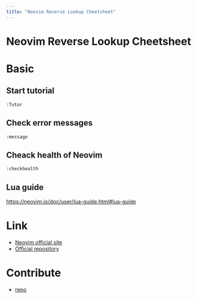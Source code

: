 ```yaml
---
title: "Neovim Reverse Lookup Cheetsheet"
---
```

# Neovim Reverse Lookup Cheetsheet

# Basic 

## Start tutorial

```:bash
:Tutor
```

## Check error messages

```:bash
:message
```

## Cheack health of Neovim

```:bash
:checkhealth
```

## Lua guide

<https://neovim.io/doc/user/lua-guide.html#lua-guide>

# Link

- [Neovim official site](https://neovim.io/)
- [Official repository](https://github.com/neovim/neovim)

# Contribute

- [repo](https://github.com/ShortArrow/neovim-reverse-lookup/)

